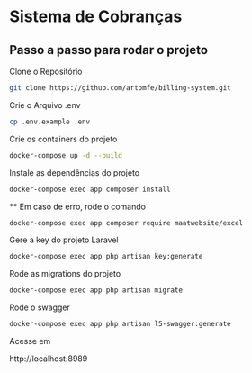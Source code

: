 # Sistema de Cobranças

## Passo a passo para rodar o projeto

Clone o Repositório
```sh
git clone https://github.com/artomfe/billing-system.git
```

Crie o Arquivo .env 
```sh
cp .env.example .env
```

Crie os containers do projeto
```sh
docker-compose up -d --build
```

Instale as dependências do projeto
```sh
docker-compose exec app composer install
```

** Em caso de erro, rode o comando 
```sh
docker-compose exec app composer require maatwebsite/excel
```

Gere a key do projeto Laravel
```sh
docker-compose exec app php artisan key:generate
```

Rode as migrations do projeto
```sh
docker-compose exec app php artisan migrate
```

Rode o swagger
```sh
docker-compose exec app php artisan l5-swagger:generate
```

Acesse em

http://localhost:8989
